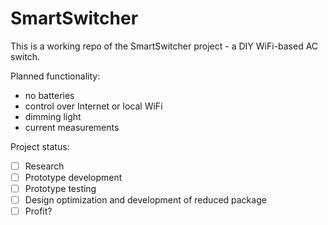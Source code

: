# SmartSwitcher

This is a working repo of the SmartSwitcher project - a DIY WiFi-based AC switch.

Planned functionality:

- no batteries
- control over Internet or local WiFi
- dimming light
- current measurements

Project status:

- [ ] Research
- [ ] Prototype development
- [ ] Prototype testing
- [ ] Design optimization and development of reduced package
- [ ] Profit?
